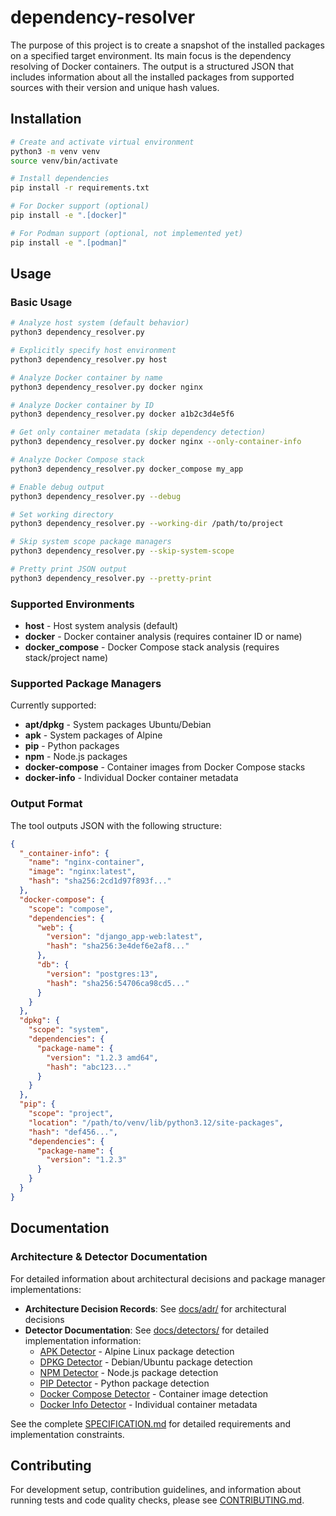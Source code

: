 # dependency-resolver

The purpose of this project is to create a snapshot of the installed packages on a specified target environment.
Its main focus is the dependency resolving of Docker containers.
The output is a structured JSON that includes information about all the installed packages from supported sources with their version and unique hash values.

## Installation

```bash
# Create and activate virtual environment
python3 -m venv venv
source venv/bin/activate

# Install dependencies
pip install -r requirements.txt

# For Docker support (optional)
pip install -e ".[docker]"

# For Podman support (optional, not implemented yet)
pip install -e ".[podman]"
```

## Usage

### Basic Usage

```bash
# Analyze host system (default behavior)
python3 dependency_resolver.py

# Explicitly specify host environment
python3 dependency_resolver.py host

# Analyze Docker container by name
python3 dependency_resolver.py docker nginx

# Analyze Docker container by ID
python3 dependency_resolver.py docker a1b2c3d4e5f6

# Get only container metadata (skip dependency detection)
python3 dependency_resolver.py docker nginx --only-container-info

# Analyze Docker Compose stack
python3 dependency_resolver.py docker_compose my_app

# Enable debug output
python3 dependency_resolver.py --debug

# Set working directory
python3 dependency_resolver.py --working-dir /path/to/project

# Skip system scope package managers
python3 dependency_resolver.py --skip-system-scope

# Pretty print JSON output
python3 dependency_resolver.py --pretty-print
```

### Supported Environments

- **host** - Host system analysis (default)
- **docker** - Docker container analysis (requires container ID or name)
- **docker_compose** - Docker Compose stack analysis (requires stack/project name)

### Supported Package Managers

Currently supported:

- **apt/dpkg** - System packages Ubuntu/Debian
- **apk** - System packages of Alpine
- **pip** - Python packages
- **npm** - Node.js packages
- **docker-compose** - Container images from Docker Compose stacks
- **docker-info** - Individual Docker container metadata

### Output Format

The tool outputs JSON with the following structure:

```json
{
  "_container-info": {
    "name": "nginx-container",
    "image": "nginx:latest",
    "hash": "sha256:2cd1d97f893f..."
  },
  "docker-compose": {
    "scope": "compose",
    "dependencies": {
      "web": {
        "version": "django_app-web:latest",
        "hash": "sha256:3e4def6e2af8..."
      },
      "db": {
        "version": "postgres:13",
        "hash": "sha256:54706ca98cd5..."
      }
    }
  },
  "dpkg": {
    "scope": "system",
    "dependencies": {
      "package-name": {
        "version": "1.2.3 amd64",
        "hash": "abc123..."
      }
    }
  },
  "pip": {
    "scope": "project",
    "location": "/path/to/venv/lib/python3.12/site-packages",
    "hash": "def456...",
    "dependencies": {
      "package-name": {
        "version": "1.2.3"
      }
    }
  }
}
```

## Documentation

### Architecture & Detector Documentation

For detailed information about architectural decisions and package manager implementations:

- **Architecture Decision Records**: See [docs/adr/](./docs/adr/) for architectural decisions
- **Detector Documentation**: See [docs/detectors/](./docs/detectors/) for detailed implementation information:
  - [APK Detector](./docs/detectors/apk_detector.md) - Alpine Linux package detection
  - [DPKG Detector](./docs/detectors/dpkg_detector.md) - Debian/Ubuntu package detection
  - [NPM Detector](./docs/detectors/npm_detector.md) - Node.js package detection
  - [PIP Detector](./docs/detectors/pip_detector.md) - Python package detection
  - [Docker Compose Detector](./docs/detectors/docker_compose_detector.md) - Container image detection
  - [Docker Info Detector](./docs/detectors/docker_info_detector.md) - Individual container metadata

See the complete [SPECIFICATION.md](./SPECIFICATION.md) for detailed requirements and implementation constraints.

## Contributing

For development setup, contribution guidelines, and information about running tests and code quality checks, please see [CONTRIBUTING.md](./CONTRIBUTING.md).
